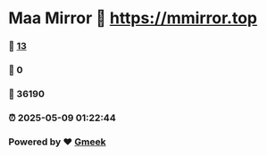 # Maa Mirror :link: https://mmirror.top 
### :page_facing_up: [13](https://mmirror.top/tag.html) 
### :speech_balloon: 0 
### :hibiscus: 36190 
### :alarm_clock: 2025-05-09 01:22:44 
### Powered by :heart: [Gmeek](https://github.com/Meekdai/Gmeek)

